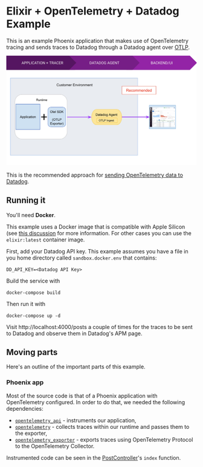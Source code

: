# Elixir + OpenTelemetry + Datadog Example

This is an example Phoenix application that makes use of OpenTelemetry tracing and sends traces to Datadog through a Datadog agent over [OTLP](https://github.com/open-telemetry/opentelemetry-specification/blob/main/specification/protocol/otlp.md).

![alt text](otlp-ingest.png "OTLP Ingest Configuration")

This is the recommended approach for [sending OpenTelemetry data to Datadog](https://docs.datadoghq.com/tracing/setup_overview/open_standards/otlp_ingest_in_the_agent/?tab=docker).

## Running it

You'll need **Docker**.

This example uses a Docker image that is compatible with Apple Silicon (see [this discussion](https://elixirforum.com/t/building-elixir-erlang-linux-amd64-application-image-on-apple-silicon/43913) for more information. For other cases you can use the `elixir:latest` container image.

First, add your Datadog API key. This example assumes you have a file in you home directory called `sandbox.docker.env` that contains:

```
DD_API_KEY=<Datadog API Key>
```

Build the service with 

```
docker-compose build
```

Then run it with

```
docker-compose up -d
```

Visit http://localhost:4000/posts a couple of times for the traces to be sent to Datadog and observe them in Datadog's APM page.

## Moving parts

Here's an outline of the important parts of this example.

### Phoenix app

Most of the source code is that of a Phoenix application with OpenTelemetry configured. In order to do that, we needed the following dependencies:

* [`opentelemetry_api`](https://hex.pm/packages/opentelemetry_api) - instruments our application,
* [`opentelemetry`](https://hex.pm/packages/opentelemetry) - collects traces within our runtime and passes them to the exporter,
* [`opentelemetry_exporter`](https://hex.pm/packages/opentelemetry_exporter) - exports traces using OpenTelemetry Protocol to the OpenTelemetry Collector.

Instrumented code can be seen in the [PostController](https://github.com/codyborders/elixir_opentelemetry_datadog_example/blob/main/lib/otel_example_web/controllers/post_controller.ex#L10)'s `index` function.
